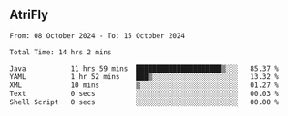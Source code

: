 ## AtriFly

<!--START_SECTION:waka-->

```txt
From: 08 October 2024 - To: 15 October 2024

Total Time: 14 hrs 2 mins

Java           11 hrs 59 mins  █████████████████████▒░░░   85.37 %
YAML           1 hr 52 mins    ███▒░░░░░░░░░░░░░░░░░░░░░   13.32 %
XML            10 mins         ▒░░░░░░░░░░░░░░░░░░░░░░░░   01.27 %
Text           0 secs          ░░░░░░░░░░░░░░░░░░░░░░░░░   00.03 %
Shell Script   0 secs          ░░░░░░░░░░░░░░░░░░░░░░░░░   00.00 %
```

<!--END_SECTION:waka-->

